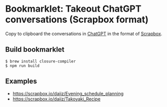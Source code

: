 # Bookmarklet: Takeout ChatGPT conversations (Scrapbox format)

Copy to clipboard the conversations in [ChatGPT](https://chat.openai.com/chat) in the format of [Scrapbox](https://scrapbox.io/).

## Build bookmarklet

```
$ brew install closure-compiler
$ npm run build
```

## Examples

- https://scrapbox.io/daiiz/Evening_schedule_planning
- https://scrapbox.io/daiiz/Takoyaki_Recipe
